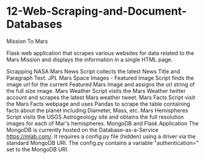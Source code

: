 # 12-Web-Scraping-and-Document-Databases
Mission To Mars

Flask web application that scrapes various websites for data related to the Mars Mission and displays the information in a single HTML page.

Scrapping
NASA Mars News
Script collects the latest News Title and Paragraph Text.
JPL Mars Space Images - Featured Image
Script finds the image url for the current Featured Mars Image and assigns the url string of the full size image.
Mars Weather
Script visits the Mars Weather twitter account and scrapes the latest Mars weather tweet.
Mars Facts
Script visit the Mars Facts webpage and uses Pandas to scrape the table containing facts about the planet including Diameter, Mass, etc.
Mars Hemispheres
Script visits the USGS Astrogeology site and obtains the full resolution images for each of Mar's hemispheres.
MongoDB and Flask Application
The MongoDB is currently hosted on the Database-as-a-Service https://mlab.com/. It requires a config.py file (hidden) using a driver via the standard MongoDB URI. The config.py contains a variable "authentication=" set to the MongoDB URI.
